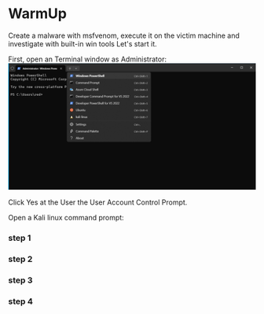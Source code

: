# WarmUp

Create a malware with msfvenom, execute it on the victim machine and investigate with built-in win tools
Let's start it.

First, open an Terminal window as Administrator:
![](attachments/warmup_01.png)

Click Yes at the User the User Account Control Prompt.

Open a Kali linux command prompt: 


### step 1


### step 2


### step 3

### step 4

